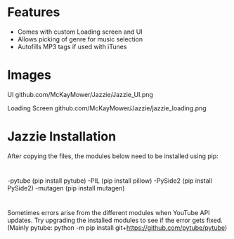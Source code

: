 # Features
- Comes with custom Loading screen and UI
- Allows picking of genre for music selection
- Autofills MP3 tags if used with iTunes
 
# Images

UI github.com/McKayMower/Jazzie/Jazzie_UI.png

Loading Screen github.com/McKayMower/Jazzie/jazzie_loading.png


# Jazzie Installation
After copying the files, the modules below need to be installed using pip:
# 
-pytube (pip install pytube)
-PIL (pip install pillow)
-PySide2 (pip install PySide2)
-mutagen (pip install mutagen)
# 
Sometimes errors arise from the different modules when YouTube API updates. Try upgrading the installed modules to see if the error gets fixed. (Mainly pytube: python -m pip install git+https://github.com/pytube/pytube)
